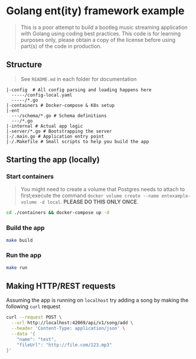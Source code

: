 # Golang ent(ity) framework example 

> This is a poor attempt to build a bootleg music streaming application with Golang using coding best practices. This code is for learning purposes only, please obtain a copy of the license before using part(s) of the code in production.

## Structure 

> See `README.md` in each folder for documentation

```
|-config  # All config parsing and loading happens here
  -----/config-local.yaml
  -----/*.go
|-containers # Docker-compose & K8s setup
|-ent
  ---/schema/*.go # Schema definitions
  ---/*.go
|-internal # Actual app logic
|-server/*.go # Bootstrapping the server
|-/.main.go # Application entry point
|-/.Makefile # Small scripts to help you build the app
```

## Starting the app (locally)

### Start containers 
> You might need to create a volume that Postgres needs to attach to first;execute the command `docker volume create --name entexample-volume -d local`. **PLEASE DO THIS ONLY ONCE**.

```bash 
cd ./containers && docker-compose up -d 
```

### Build the app 

```bash
make build
```

### Run the app 

```bash
make run
```

## Making HTTP/REST requests

Assuming the app is running on `localhost` try adding a song by making the following `curl` request

```bash
curl --request POST \
  --url http://localhost:42069/api/v1/song/add \
  --header 'Content-Type: application/json' \
  --data '{
	"name": "test",
	"fileUrl": "http://file.com/123.mp3"
}'
```